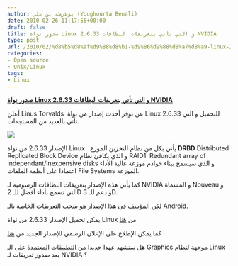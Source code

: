 ```yaml
---
author: يوغرطة بن علي (Youghourta Benali)
date: 2010-02-26 11:17:55+00:00
draft: false
title: صدور نواة Linux 2.6.33 و التي تأتي بتعريفات  لبطاقات NVIDIA
type: post
url: /2010/02/%d8%b5%d8%af%d9%88%d8%b1-%d9%86%d9%88%d8%a7%d8%a9-linux-2-6-33-%d9%88-%d8%a7%d9%84%d8%aa%d9%8a-%d8%aa%d8%a3%d8%aa%d9%8a-%d8%a8%d8%aa%d8%b9%d8%b1%d9%8a%d9%81%d8%a7%d8%aa-%d9%84%d8%a8%d8%b7%d8%a7%d9%82/
categories:
- Open source
- Unix/Linux
tags:
- Linux
---
```


[**صدور نواة Linux 2.6.33 و التي تأتي بتعريفات  لبطاقات NVIDIA**](https://www.it-scoop.com/2010/02/%d8%b5%d8%af%d9%88%d8%b1-%d9%86%d9%88%d8%a7%d8%a9-linux-2-6-33-%d9%88-%d8%a7%d9%84%d8%aa%d9%8a-%d8%aa%d8%a3%d8%aa%d9%8a-%d8%a8%d8%aa%d8%b9%d8%b1%d9%8a%d9%81%d8%a7%d8%aa-%d9%84%d8%a8%d8%b7%d8%a7%d9%82/)


أعلن Linus Torvalds  عن توفر أحدث إصدار من نواة Linux 2.6.33 للتحميل و التي تأتي بالعديد من المستجدات.

[![](http://djug.developpez.com/rsc/Linux-kernel.jpeg)
](https://www.it-scoop.com/2010/02/%d8%b5%d8%af%d9%88%d8%b1-%d9%86%d9%88%d8%a7%d8%a9-linux-2-6-33-%d9%88-%d8%a7%d9%84%d8%aa%d9%8a-%d8%aa%d8%a3%d8%aa%d9%8a-%d8%a8%d8%aa%d8%b9%d8%b1%d9%8a%d9%81%d8%a7%d8%aa-%d9%84%d8%a8%d8%b7%d8%a7%d9%82/)

الإصدار 2.6.33 من نواة Linux   يأتي بكل من نظام التخزين الموزع **DRBD** Distributed Replicated Block Device و الذي يكافئ نظام RAID1  Redundant array of independant/inexpensive disks و الذي سيسمح ببناء خوادم موزعة عالية الأداء اعتمادا على أنظمة الملفات File Systems الموزعة.

كما يأتي هذه الإصدار بتعريفات البطاقات الرسومية لـ NVIDIA و المسماة Nouveau و التي تسمح بأداء أفضل للـ 2D و دعم للـ 3D.

لكن المؤسف في هذا الإصدار هو سحب التعريفات الخاصة بالـ Android.

يمكن تحميل الإصدار 2.6.33 من نواة Linux من [هنا](http://www.kernel.org/)

كما يمكن الإطلاع على الإعلان الرسمي للإصدار الجديد من [هنا](http://lkml.org/lkml/2010/2/24/301)

هل سنشهد عهدا جديدا من التطبيقات المعتمدة على الـ Graphics موجهة لنظام Linux بعد صدور تعريفات لـ NVIDIA ؟
